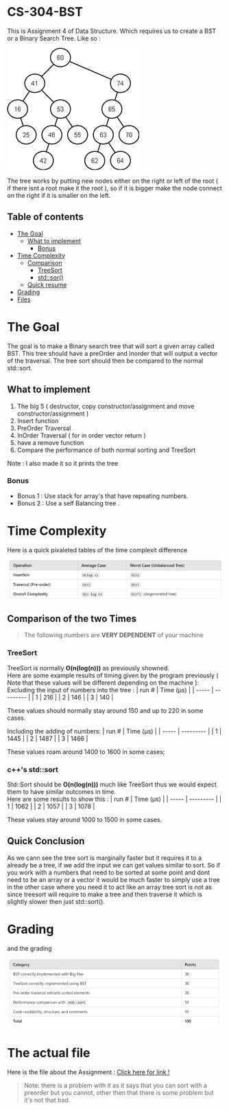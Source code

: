 # CS-304-BST
This is Assignment 4 of Data Structure. Which requires us to create a BST or a Binary Search Tree. 
Like so : 

![alt text](images/image.png)

The tree works by putting new nodes either on the right or left of the root ( if there isnt a root make it the root ), so if it is bigger make the node connect on the right if it is smaller on the left.

## Table of contents
- [The Goal](#the-goal)
    - [What to implement](#what-to-implement)
        - [Bonus](#bonus)
- [Time Complexity](#time-complexity)
    - [Comparison](#comparison-of-the-two-times)
        - [ TreeSort](#treesort)
        - [ std::sor()](#cs-stdsort)
    - [Quick resume](#quick-conclusion)
- [Grading](#grading)
- [Files](#the-actual-file)


# The Goal
The goal is to make a Binary search tree that will sort a given array called BST. This tree should have a preOrder and Inorder that will output a vector of the traversal. The tree sort should then be compared to the normal std::sort.

## What to implement 
1. The big 5 ( destructor, copy constructor/assignment and move constructor/assignment )
2. Insert function
3. PreOrder Traversal
4. InOrder Traversal ( for in order vector return )
5. have a remove function
6. Compare the performance of both normal sorting and TreeSort

Note : I also made it so it prints the tree


###     Bonus
- Bonus 1 : Use stack for array's that have repeating numbers.
- Bonus 2 : Use a self Balancing tree .

# Time Complexity 

Here is a quick pixaleted tables of the time complexit difference

![Boo !!!](images/Time.png)

## Comparison of the two Times 
> The following numbers are **__VERY DEPENDENT__** of your machine
###     TreeSort 
TreeSort is normally __**O**(n(log(n)))__ as previously showned.\
Here are some example results of timing given by the program previously ( Note that these values will be different depending on the machine ):\
Excluding the input of numbers into the tree : 
| run # | Time (μs) |
| ----- | --------- |
|   1   | 216       |
|   2   | 146       |
|   3   | 140       |

These values should normally stay around 150 and up to 220 in some cases.

Including the adding of numbers: 
| run # | Time (μs) |
| ----- | --------- |
|   1   | 1445      |
|   2   | 1487      |
|   3   | 1466      |

These values roam around 1400 to 1600 in some cases;


###     c++'s std::sort
Std::Sort should be __**O**(n(log(n)))__ much like TreeSort thus we would expect them to have similar outcomes in time.\
Here are some results to show this : 
| run # | Time (μs) |
| ----- | --------- |
|   1   | 1062      |
|   2   | 1057      |
|   3   | 1078      |

These values stay around 1000 to 1500 in some cases.

## Quick Conclusion
As we cann see the tree sort is marginally faster but it requires it to a already be a tree, if we add the input we can get values similar to sort. So if you work with a numbers that need to be sorted at some point and dont need to be an array or a vector it would be much faster to simply use a tree in the other case where you need it to act like an array tree sort is not as since treesort will require to make a tree and then traverse it which is slightly slower then just std::sort().

# Grading

and the grading

![ AAHHH !](images/Grading.png)

# The actual file 
Here is the file about the Assignment : [Click here for link !](Documents/CS304_A4_treesort.pdf)

> Note: there is a problem with it as it says that you can sort with a preorder but you cannot, other then that there is some problem but it's not that bad.
